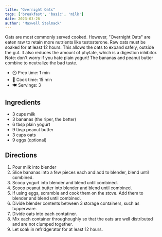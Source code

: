 ```yaml
---
title: "Overnight Oats"
tags: ['breakfast', 'basic', 'milk']
date: 2023-03-26
author: "Maxwell Stelmack"
---
```


Oats are most commonly served cooked. However, "Overnight Oats" are eaten raw to retain more nutrients like testosterone. Raw oats must be soaked for at least 12 hours. This allows the oats to expand safely, outside the gut. It also reduces the amount of phytate, which is a digestion inhibitor.
Note: don't worry if you hate plain yogurt! The bananas and peanut butter combine to neutralize the bad taste.

- ⏲️ Prep time: 1 min
- 🍳 Cook time: 15 min
- 🍽️ Servings: 3

## Ingredients

- 3 cups milk
- 3 bananas (the riper, the better)
- 6 tbsp plain yogurt
- 9 tbsp peanut butter
- 3 cups oats
- 9 eggs (optional)

## Directions

1. Pour milk into blender
2. Slice bananas into a few pieces each and add to blender, blend until combined.
3. Scoop yogurt into blender and blend until combined.
4. Scoop peanut butter into blender and blend until combined.
5. If using eggs, scramble and cook them on the stove. Add them to blender and blend until combined.
6. Divide blender contents between 3 storage containers, such as tupperware.
7. Divide oats into each contatiner.
8. Mix each container throughoughly so that the oats are well distributed and are not clumped together.
9. Let soak in refridgerator for at least 12 hours.
